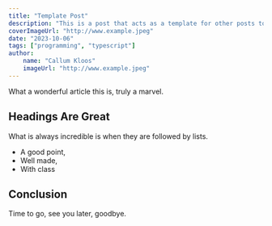```yaml
---
title: "Template Post"
description: "This is a post that acts as a template for other posts to follow"
coverImageUrl: "http://www.example.jpeg"
date: "2023-10-06"
tags: ["programming", "typescript"]
author:
    name: "Callum Kloos"
    imageUrl: "http://www.example.jpeg"
---
```


What a wonderful article this is, truly a marvel.

## Headings Are Great

What is always incredible is when they are followed by lists.

-   A good point,
-   Well made,
-   With class

## Conclusion

Time to go, see you later, goodbye.
